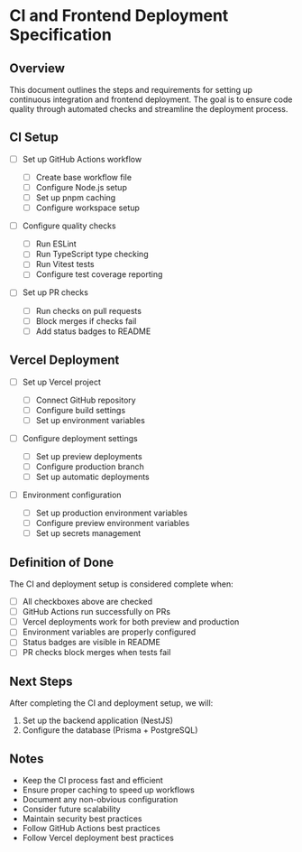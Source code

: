 # CI and Frontend Deployment Specification

## Overview

This document outlines the steps and requirements for setting up continuous integration and frontend deployment. The goal is to ensure code quality through automated checks and streamline the deployment process.

## CI Setup

- [ ] Set up GitHub Actions workflow

  - [ ] Create base workflow file
  - [ ] Configure Node.js setup
  - [ ] Set up pnpm caching
  - [ ] Configure workspace setup

- [ ] Configure quality checks

  - [ ] Run ESLint
  - [ ] Run TypeScript type checking
  - [ ] Run Vitest tests
  - [ ] Configure test coverage reporting

- [ ] Set up PR checks
  - [ ] Run checks on pull requests
  - [ ] Block merges if checks fail
  - [ ] Add status badges to README

## Vercel Deployment

- [ ] Set up Vercel project

  - [ ] Connect GitHub repository
  - [ ] Configure build settings
  - [ ] Set up environment variables

- [ ] Configure deployment settings

  - [ ] Set up preview deployments
  - [ ] Configure production branch
  - [ ] Set up automatic deployments

- [ ] Environment configuration
  - [ ] Set up production environment variables
  - [ ] Configure preview environment variables
  - [ ] Set up secrets management

## Definition of Done

The CI and deployment setup is considered complete when:

- [ ] All checkboxes above are checked
- [ ] GitHub Actions run successfully on PRs
- [ ] Vercel deployments work for both preview and production
- [ ] Environment variables are properly configured
- [ ] Status badges are visible in README
- [ ] PR checks block merges when tests fail

## Next Steps

After completing the CI and deployment setup, we will:

1. Set up the backend application (NestJS)
2. Configure the database (Prisma + PostgreSQL)

## Notes

- Keep the CI process fast and efficient
- Ensure proper caching to speed up workflows
- Document any non-obvious configuration
- Consider future scalability
- Maintain security best practices
- Follow GitHub Actions best practices
- Follow Vercel deployment best practices
